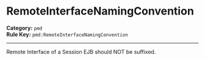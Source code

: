 # RemoteInterfaceNamingConvention
**Category:** `pmd`<br/>
**Rule Key:** `pmd:RemoteInterfaceNamingConvention`<br/>


-----

Remote Interface of a Session EJB should NOT be suffixed.
